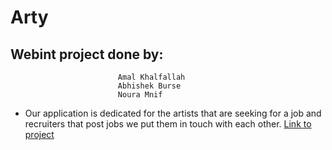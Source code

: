 # Arty
## Webint project done by:  
                            Amal Khalfallah
                            Abhishek Burse
                            Noura Mnif

* Our application is dedicated for the artists that are seeking for a job and recruiters that post jobs we put them in touch with each other.
[Link to project](https://amalkhalfallah.github.io/Arty/index.html)
